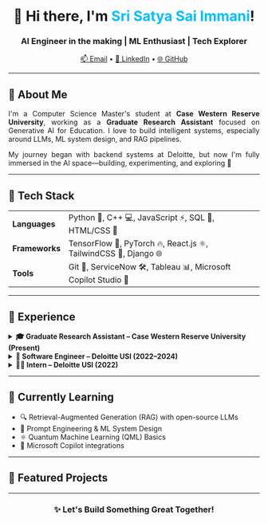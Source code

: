 <!---# Quick Introduction
---

Hi, My name is Sri Immani, I am an ML enthusiast and aiming to work as an AI Engineer. My tech stack revolves around core python, ML frameworks such as Pytorch and tensorflow, Javascript, web frameworks such as ReactJS and typescript for frontend. I am currently learning how to build RAG systems from scratch with custom LLM's using open source LLM's. To achieve that I am actively learning prompt engineering and ML system design concepts. I am currently working as a Graduate Research Assistant at Case Western Reserve Univeristy focusing on Generative AI tools for Education. As a part of my job role I am also helping University library to build a chat bot using microsoft Copilot Studio. I worked as a Software engineer for 2 years at Deloitte in ServiceNow team supporting ServiceNow implementations. Currenlty I am studying my Masters in Computer science. I love to code and explore new technologies. Recently I am reading about QML which is quite intruiging.-->

<!-- GitHub Profile README for Sri Satya Sai Immani -->

<h1 align="center">👋 Hi there, I'm <span style="color:#00bfff;">Sri Satya Sai Immani</span>!</h1>
<h3 align="center">AI Engineer in the making | ML Enthusiast | Tech Explorer</h3>

<p align="center">
  <a href="mailto:sxi219@case.edu">📫 Email</a> •
  <a href="https://www.linkedin.com/in/immanisrisatyasai">💼 LinkedIn</a> •
  <a href="https://github.com/Targon-Champ">🌐 GitHub</a>
</p>

---

## 🧠 About Me

<div align="justify">
I'm a Computer Science Master's student at <b>Case Western Reserve University</b>, working as a <b>Graduate Research Assistant</b> focused on Generative AI for Education. I love to build intelligent systems, especially around LLMs, ML system design, and RAG pipelines. 

My journey began with backend systems at Deloitte, but now I'm fully immersed in the AI space—building, experimenting, and exploring 🚀
</div>

---

## 🔧 Tech Stack

<table>
<tr>
  <td><strong>Languages</strong></td>
  <td>Python 🐍, C++ 💻, JavaScript ⚡, SQL 💾, HTML/CSS 🎨</td>
</tr>
<tr>
  <td><strong>Frameworks</strong></td>
  <td>TensorFlow 🧠, PyTorch 🔥, React.js ⚛️, TailwindCSS 🌈, Django 🌐</td>
</tr>
<tr>
  <td><strong>Tools</strong></td>
  <td>Git 🧪, ServiceNow 🛠️, Tableau 📊, Microsoft Copilot Studio 🤖</td>
</tr>
</table>

---

## 💼 Experience

<details>
<summary><strong>🎓 Graduate Research Assistant – Case Western Reserve University (Present)</strong></summary>
<ul>
  <li>Researching Generative AI tools for faculty productivity</li>
  <li>Developing a chatbot for the University Library using Copilot Studio</li>
  <li>Making content accessible for visually impaired students through prompt-to-HTML pipelines</li>
</ul>
</details>

<details>
<summary><strong>🏢 Software Engineer – Deloitte USI (2022–2024)</strong></summary>
<ul>
  <li>Led onboarding automations with CIAM integrations across Canada, US, Germany</li>
  <li>Built dashboards with Performance Analytics to track employee learning</li>
  <li>Resolved 100+ incidents, deployed 100+ enhancements for Quebec release</li>
</ul>
</details>

<details>
<summary><strong>🧑‍💻 Intern – Deloitte USI (2022)</strong></summary>
<ul>
  <li>Trained in ITSM: Incident, Problem & Change Management</li>
  <li>Created catalog items and workflows for enterprise process automation</li>
</ul>
</details>

---

## 🚧 Currently Learning

- 🔍 Retrieval-Augmented Generation (RAG) with open-source LLMs  
- 🧠 Prompt Engineering & ML System Design  
- ⚛️ Quantum Machine Learning (QML) Basics  
- 🤖 Microsoft Copilot integrations

---

## 📌 Featured Projects

<!--### 🔐 Hybrid AES-Scrypt Algorithm  
> Developed a secure encryption system combining AES and Scrypt for enhanced cryptographic robustness.

### 🎹 Keylogger with PDF Encryption  
> Built a keylogger with secure PDF logging, email automation, and usage reporting (Python, Tkinter, Pynput).-->

<!-- ---

## 📊 GitHub Stats

<p align="center">
  <img src="https://github-readme-stats.vercel.app/api?username=Targon-Champ&show_icons=true&theme=tokyonight" alt="GitHub Stats" />
  <br />
  <img src="https://github-readme-streak-stats.herokuapp.com/?user=Targon-Champ&theme=tokyonight" alt="GitHub Streak" />
  <br />
  <img src="https://github-readme-stats.vercel.app/api/top-langs/?username=Targon-Champ&layout=compact&theme=tokyonight" alt="Top Languages" />
</p> -->

---

<h3 align="center">✨ Let's Build Something Great Together!</h3>

